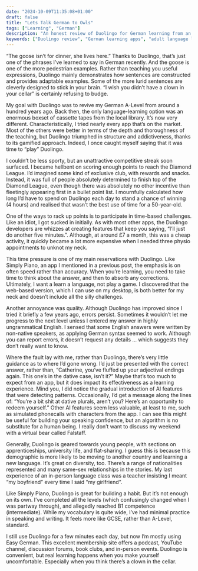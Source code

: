 ```yaml
---
date: "2024-10-09T11:35:08+01:00"
draft: false
title: "Lets Talk German to Owls"
tags: ["Learning", "German"]
description: "An honest review of Duolingo for German learning from an adult perspective. Discover the pros and cons of the gamified approach, competitive leagues, and why supplementing with other resources like Easy German leads to better language learning results."
keywords: ["Duolingo review", "German learning apps", "adult language learning", "Duolingo German", "language learning apps", "gamified learning", "language app comparison"]
---
```


“The goose isn’t for dinner, she lives here.” Thanks to Duolingo, that’s just one of the phrases I’ve learned to say in German recently. And the goose is one of the more pedestrian examples. Rather than teaching you useful expressions, Duolingo mainly demonstrates how sentences are constructed and provides adaptable examples. Some of the more lurid sentences are cleverly designed to stick in your brain. “I wish you didn’t have a clown in your cellar” is certainly refusing to budge.

My goal with Duolingo was to revive my German A-Level from around a hundred years ago. Back then, the only language-learning option was an enormous boxset of cassette tapes from the local library. It’s now very different. Characteristically, I tried nearly every app that’s on the market. Most of the others were better in terms of the depth and thoroughness of the teaching, but Duolingo triumphed in structure and addictiveness, thanks to its gamified approach. Indeed, I once caught myself saying that it was time to “play” Duolingo.

I couldn’t be less sporty, but an unattractive competitive streak soon surfaced. I became hellbent on scoring enough points to reach the Diamond League. I’d imagined some kind of exclusive club, with rewards and snacks. Instead, it was full of people absolutely determined to finish top of the Diamond League, even though there was absolutely no other incentive than fleetingly appearing first in a bullet point list. I mournfully calculated how long I’d have to spend on Duolingo each day to stand a chance of winning (4 hours) and realised that wasn’t the best use of time for a 50-year-old.

One of the ways to rack up points is to participate in time-based challenges. Like an idiot, I got sucked in initially. As with most other apps, the Duolingo developers are whizzes at creating features that keep you saying, “I’ll just do another five minutes.”. Although, at around £7 a month, this was a cheap activity, it quickly became a lot more expensive when I needed three physio appointments to unknot my neck.

This time pressure is one of my main reservations with Duolingo. Like Simply Piano, an app I mentioned in a previous post, the emphasis is on often speed rather than accuracy. When you’re learning, you need to take time to think about the answer, and then to absorb any corrections. Ultimately, I want a learn a language, not play a game. I discovered that the web-based version, which I can use on my desktop, is both better for my neck and doesn’t include all the silly challenges.

Another annoyance was quality. Although Duolingo has improved since I tried it briefly a few years ago, errors persist. Sometimes it wouldn’t let me progress to the next level unless I entered my answer in highly ungrammatical English. I sensed that some English answers were written by non-native speakers, as applying German syntax seemed to work. Although you can report errors, it doesn’t request any details … which suggests they don’t really want to know.

Where the fault lay with me, rather than Duolingo, there’s very little guidance as to where I’d gone wrong. I’d just be presented with the correct answer, rather than, “Catherine, you’ve fluffed up your adjectival endings again. This one’s in the dative case, isn’t it?” Maybe that’s too much to expect from an app, but it does impact its effectiveness as a learning experience. Mind you, I did notice the gradual introduction of AI features that were detecting patterns. Occasionally, I’d get a message along the lines of: “You’re a bit shit at dative plurals, aren’t you? Here’s an opportunity to redeem yourself.” Other AI features seem less valuable, at least to me, such as simulated phonecalls with characters from the app. I can see this might be useful for building your speaking confidence, but an algorithm is no substitute for a human being. I really don’t want to discuss my weekend with a virtual bear called Falstaff.

Generally, Duolingo is geared towards young people, with sections on apprenticeships, university life, and flat-sharing. I guess this is because this demographic is more likely to be moving to another country and learning a new language. It’s great on diversity, too. There’s a range of nationalities represented and many same-sex relationships in the stories. My last experience of an in-person language class was a teacher insisting I meant “my boyfriend” every time I said “my girlfriend”.

Like Simply Piano, Duolingo is great for building a habit. But it’s not enough on its own. I’ve completed all the levels (which confusingly changed when I was partway through), and allegedly reached B1 competence (intermediate). While my vocabulary is quite wide, I’ve had minimal practice in speaking and writing. It feels more like GCSE, rather than A-Level, standard.

I still use Duolingo for a few minutes each day, but now I’m mostly using Easy German. This excellent membership site offers a podcast, YouTube channel, discussion forums, book clubs, and in-person events. Duolingo is convenient, but real learning happens when you make yourself uncomfortable. Especially when you think there’s a clown in the cellar.
